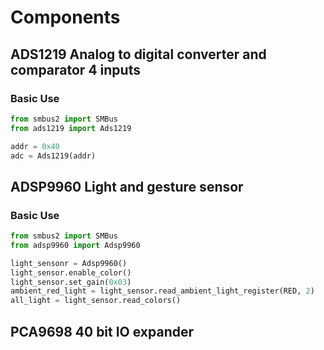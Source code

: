 # Components

## ADS1219 Analog to digital converter and comparator 4 inputs
### Basic Use 
```python
from smbus2 import SMBus
from ads1219 import Ads1219

addr = 0x40
adc = Ads1219(addr)
```

## ADSP9960 Light and gesture sensor
### Basic Use
```python
from smbus2 import SMBus
from adsp9960 import Adsp9960

light_sensonr = Adsp9960()
light_sensor.enable_color()
light_sensor.set_gain(0x03)
ambient_red_light = light_sensor.read_ambient_light_register(RED, 2)
all_light = light_sensor.read_colors()
```

## PCA9698 40 bit IO expander
